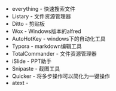 * everything - 快速搜索文件
* Listary - 文件资源管理器
* Ditto - 剪贴板
* Wox - Windows版本的alfred
* AutoHotKey - windows下的自动化工具
* Typora - markdown编辑工具
* TotalCommander - 文件资源管理器
* iSlide - PPT助手
* Snipaste -  截图工具
* Quicker - 将多步操作可以简化为一键操作
* atext - 